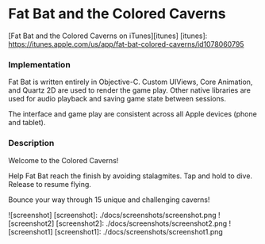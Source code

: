 # Fat Bat and the Colored Caverns

[Fat Bat and the Colored Caverns on iTunes][itunes]
[itunes]: https://itunes.apple.com/us/app/fat-bat-colored-caverns/id1078060795

### Implementation

Fat Bat is written entirely in Objective-C. Custom UIViews, Core Animation, and Quartz 2D are used to render the game play. Other native libraries are used for audio playback and saving game state between sessions.

The interface and game play are consistent across all Apple devices (phone and tablet).

### Description

Welcome to the Colored Caverns!

Help Fat Bat reach the finish by avoiding stalagmites.
Tap and hold to dive. Release to resume flying.

Bounce your way through 15 unique and challenging caverns!

![screenshot]
[screenshot]: ./docs/screenshots/screenshot.png
![screenshot2]
[screenshot2]: ./docs/screenshots/screenshot2.png
![screenshot1]
[screenshot1]: ./docs/screenshots/screenshot1.png
